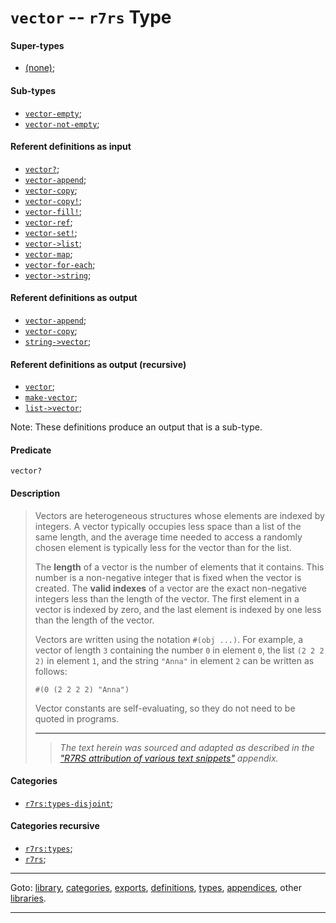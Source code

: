 

<a id='type__r7rs__vector'></a>

# `vector` -- `r7rs` Type


<a id='type__r7rs__vector__super-types'></a>

#### Super-types

 * [(none)](../../r7rs/types/_index.md#toc__r7rs__types);


<a id='type__r7rs__vector__sub-types'></a>

#### Sub-types

 * [`vector-empty`](../../r7rs/types/vector-empty.md#type__r7rs__vector-empty);
 * [`vector-not-empty`](../../r7rs/types/vector-not-empty.md#type__r7rs__vector-not-empty);


<a id='type__r7rs__vector__referent-definitions-input'></a>

#### Referent definitions as input

 * [`vector?`](../../r7rs/definitions/vector_3f.md#definition__r7rs__vector_3f);
 * [`vector-append`](../../r7rs/definitions/vector-append.md#definition__r7rs__vector-append);
 * [`vector-copy`](../../r7rs/definitions/vector-copy.md#definition__r7rs__vector-copy);
 * [`vector-copy!`](../../r7rs/definitions/vector-copy_21.md#definition__r7rs__vector-copy_21);
 * [`vector-fill!`](../../r7rs/definitions/vector-fill_21.md#definition__r7rs__vector-fill_21);
 * [`vector-ref`](../../r7rs/definitions/vector-ref.md#definition__r7rs__vector-ref);
 * [`vector-set!`](../../r7rs/definitions/vector-set_21.md#definition__r7rs__vector-set_21);
 * [`vector->list`](../../r7rs/definitions/vector-_3e_list.md#definition__r7rs__vector-_3e_list);
 * [`vector-map`](../../r7rs/definitions/vector-map.md#definition__r7rs__vector-map);
 * [`vector-for-each`](../../r7rs/definitions/vector-for-each.md#definition__r7rs__vector-for-each);
 * [`vector->string`](../../r7rs/definitions/vector-_3e_string.md#definition__r7rs__vector-_3e_string);


<a id='type__r7rs__vector__referent-definitions-output'></a>

#### Referent definitions as output

 * [`vector-append`](../../r7rs/definitions/vector-append.md#definition__r7rs__vector-append);
 * [`vector-copy`](../../r7rs/definitions/vector-copy.md#definition__r7rs__vector-copy);
 * [`string->vector`](../../r7rs/definitions/string-_3e_vector.md#definition__r7rs__string-_3e_vector);


<a id='type__r7rs__vector__referent-definitions-output-recursive'></a>

#### Referent definitions as output (recursive)

 * [`vector`](../../r7rs/definitions/vector.md#definition__r7rs__vector);
 * [`make-vector`](../../r7rs/definitions/make-vector.md#definition__r7rs__make-vector);
 * [`list->vector`](../../r7rs/definitions/list-_3e_vector.md#definition__r7rs__list-_3e_vector);

Note:  These definitions produce an output that is a sub-type.


<a id='type__r7rs__vector__predicate'></a>

#### Predicate

````
vector?
````


<a id='type__r7rs__vector__description'></a>

#### Description

> Vectors are heterogeneous structures whose elements are indexed
> by integers.  A vector typically occupies less space than a list
> of the same length, and the average time needed to access a randomly
> chosen element is typically less for the vector than for the list.
> 
> The __length__ of a vector is the number of elements that it
> contains.  This number is a non-negative integer that is fixed when the
> vector is created.  The __valid indexes__ of a
> vector are the exact non-negative integers less than the length of the
> vector.  The first element in a vector is indexed by zero, and the last
> element is indexed by one less than the length of the vector.
> 
> Vectors are written using the notation `#(obj ...)`.
> For example, a vector of length `3` containing the number `0` in element
> `0`, the list `(2 2 2 2)` in element `1`, and the string `"Anna"` in
> element `2` can be written as follows:
> 
> ````
> #(0 (2 2 2 2) "Anna")
> ````
> 
> Vector constants are self-evaluating, so they do not need to be quoted in programs.
> 
> 
> ----
> > *The text herein was sourced and adapted as described in the ["R7RS attribution of various text snippets"](../../r7rs/appendices/attribution.md#appendix__r7rs__attribution) appendix.*


<a id='type__r7rs__vector__categories'></a>

#### Categories

 * [`r7rs:types-disjoint`](../../r7rs/categories/r7rs_3a_types-disjoint.md#category__r7rs__r7rs_3a_types-disjoint);


<a id='type__r7rs__vector__categories-recursive'></a>

#### Categories recursive

 * [`r7rs:types`](../../r7rs/categories/r7rs_3a_types.md#category__r7rs__r7rs_3a_types);
 * [`r7rs`](../../r7rs/categories/r7rs.md#category__r7rs__r7rs);

----

Goto: [library](../../r7rs/_index.md#library__r7rs), [categories](../../r7rs/categories/_index.md#toc__r7rs__categories), [exports](../../r7rs/exports/_index.md#toc__r7rs__exports), [definitions](../../r7rs/definitions/_index.md#toc__r7rs__definitions), [types](../../r7rs/types/_index.md#toc__r7rs__types), [appendices](../../r7rs/appendices/_index.md#toc__r7rs__appendices), other [libraries](../../_libraries.md#toc__libraries).

----

